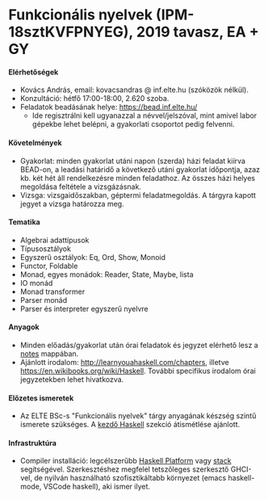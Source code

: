 # Funkcionális nyelvek (IPM-18sztKVFPNYEG), 2019 tavasz, EA + GY

#### Elérhetőségek

- Kovács András, email: kovacsandras @ inf.elte.hu (szóközök nélkül).
- Konzultáció: hétfő 17:00-18:00, 2.620 szoba.
- Feladatok beadásának helye: https://bead.inf.elte.hu/
  + Ide regisztrálni kell ugyanazzal a névvel/jelszóval, mint amivel labor
    gépekbe lehet belépni, a gyakorlati csoportot pedig felvenni.

#### Követelmények

- Gyakorlat: minden gyakorlat utáni napon (szerda) házi feladat kiírva BEAD-on,
  a leadási határidő a következő utáni gyakorlat időpontja, azaz kb. két hét áll
  rendelkezésre minden feladathoz. Az összes házi helyes megoldása feltétele a vizsgázásnak.
- Vizsga: vizsgaidőszakban, géptermi feladatmegoldás. A tárgyra kapott jegyet a
  vizsga határozza meg.

#### Tematika

- Algebrai adattípusok
- Típusosztályok
- Egyszerű osztályok: Eq, Ord, Show, Monoid
- Functor, Foldable
- Monad, egyes monádok: Reader, State, Maybe, lista
- IO monád
- Monad transformer
- Parser monád
- Parser és interpreter egyszerű nyelvre

#### Anyagok

- Minden előadás/gyakorlat után órai feladatok és jegyzet elérhető lesz a [notes](notes) mappában.
- Ajánlott irodalom: http://learnyouahaskell.com/chapters, illetve https://en.wikibooks.org/wiki/Haskell. További specifikus
  irodalom órai jegyzetekben lehet hivatkozva.

#### Előzetes ismeretek

- Az ELTE BSc-s "Funkcionális nyelvek" tárgy anyagának készség szintű ismerete szükséges. A [kezdő Haskell](http://lambda.inf.elte.hu/Index.xml) szekció átismétlése ajánlott.

#### Infrastruktúra

- Compiler installáció: legcélszerűbb [Haskell Platform](https://www.haskell.org/platform/) vagy [stack](https://docs.haskellstack.org/en/stable/README/) segítségével. Szerkesztéshez megfelel tetszőleges szerkesztő GHCI-vel, de nyilván használható szofisztikáltabb környezet (emacs haskell-mode, VSCode haskell), aki ismer ilyet.
